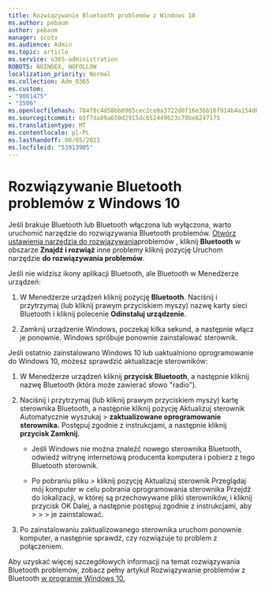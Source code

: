 ```yaml
---
title: Rozwiązywanie Bluetooth problemów z Windows 10
ms.author: pebaum
author: pebaum
manager: scotv
ms.audience: Admin
ms.topic: article
ms.service: o365-administration
ROBOTS: NOINDEX, NOFOLLOW
localization_priority: Normal
ms.collection: Adm_O365
ms.custom:
- "9001475"
- "3506"
ms.openlocfilehash: 784f8c4d58bb8965cec2ce0a3722d0f16e36b16f914b4a154d6f6da58af9dc28
ms.sourcegitcommit: b5f7da89a650d2915dc652449623c78be6247175
ms.translationtype: MT
ms.contentlocale: pl-PL
ms.lasthandoff: 08/05/2021
ms.locfileid: "53913905"
---
```

# <a name="fix-bluetooth-problems-in-windows-10"></a>Rozwiązywanie Bluetooth problemów z Windows 10

Jeśli brakuje Bluetooth lub Bluetooth włączona lub wyłączona, warto uruchomić narzędzie do rozwiązywania Bluetooth problemów. [Otwórz ustawienia narzędzia do rozwiązywania](ms-settings:troubleshoot)problemów , kliknij **Bluetooth** w obszarze **Znajdź i rozwiąż** inne problemy kliknij pozycję Uruchom narzędzie **do rozwiązywania problemów**.

Jeśli nie widzisz ikony aplikacji Bluetooth, ale Bluetooth w Menedżerze urządzeń:

1. W Menedżerze urządzeń kliknij pozycję **Bluetooth**. Naciśnij i przytrzymaj (lub kliknij prawym przyciskiem myszy) nazwę karty sieci Bluetooth i kliknij polecenie **Odinstaluj urządzenie**.

2. Zamknij urządzenie Windows, poczekaj kilka sekund, a następnie włącz je ponownie. Windows spróbuje ponownie zainstalować sterownik.

Jeśli ostatnio zainstalowano Windows 10 lub uaktualniono oprogramowanie do Windows 10, możesz sprawdzić aktualizacje sterowników:

1. W Menedżerze urządzeń kliknij **przycisk Bluetooth**, a następnie kliknij nazwę Bluetooth (która może zawierać słowo "radio").

2. Naciśnij i przytrzymaj (lub kliknij prawym przyciskiem myszy) kartę sterownika Bluetooth, a następnie kliknij pozycję Aktualizuj sterownik Automatycznie wyszukaj  >  **zaktualizowane oprogramowanie sterownika.** Postępuj zgodnie z instrukcjami, a następnie kliknij **przycisk Zamknij**.

      - Jeśli Windows nie można znaleźć nowego sterownika Bluetooth, odwiedź witrynę internetową producenta komputera i pobierz z tego Bluetooth sterownik.

    - Po pobraniu pliku > kliknij pozycję Aktualizuj sterownik Przeglądaj mój komputer w celu pobrania oprogramowania sterownika Przejdź do lokalizacji, w której są przechowywane pliki sterowników, i kliknij przycisk OK Dalej, a następnie postępuj zgodnie z instrukcjami, aby  >    >     >  je zainstalować.

3. Po zainstalowaniu zaktualizowanego sterownika uruchom ponownie komputer, a następnie sprawdź, czy rozwiązuje to problem z połączeniem.

Aby uzyskać więcej szczegółowych informacji na temat rozwiązywania Bluetooth problemów, zobacz pełny artykuł Rozwiązywanie problemów z Bluetooth [w programie Windows 10.](https://support.microsoft.com/help/14169/windows-10-fix-bluetooth-problems)
